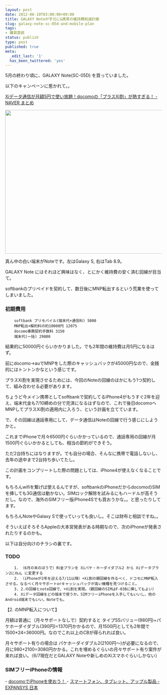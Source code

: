 ```yaml
---
layout: post
date: 2012-06-10T03:00:00+09:00
title: GALAXY Noteが手元に&携帯の維持費削減計画
slug: galaxy-note-sc-05d-and-mobile-plan
tags:
- 購買意欲
status: publish
type: post
published: true
meta:
  _edit_last: '1'
  has_been_twittered: 'yes'
---
```

5月の終わり頃に、GALAXY Note(SC-05D) を買っていました。

以下のキャンペーンに惹かれて。。

<a href="http://matome.naver.jp/odai/2133528646723522601">Xiデータ通信が月額5円で使い放題！docomoの「プラスXi割」が熱すぎる！ - NAVER まとめ</a>

<img src="http://wo.skr.jp/images/uploads/2012/06/2012-06-10-18.25.07-HDR-1024x764.jpg" alt="" title="2012-06-10 18.25.07 HDR" width="620" height="462" class="alignnone size-large wp-image-453" />

真ん中の白い端末がNoteです。左はGalaxy S, 右はTab 8.9。
<!--more-->

GALAXY Note にはそれほど興味はなく、とにかく維持費の安く済む回線が目当て。

softbankのプリペイドを契約して、数日後にMNP転出するという荒業を使ってしまいました。

<h3>初期費用</h3>

        softbank プリモバイル(端末代+通信料) 5000
        MNP転出+解約料の約10000円 12075
        docomo事務契約手数料 3150
        端末代(一括) 29800

結果的に50000円ぐらいかかりました。でも2年間の維持費は月5円になるはず。

前にdocomo-&gt;auでMNPをした際のキャッシュバックが45000円なので、金銭的にはトントンかなという感じです。


プラスXi割を実現させるためには、今回のNoteの回線のほかにもう1つ契約して、組み合わせる必要があります。

ちょうど今メイン携帯としてsoftbankで契約してるiPhone4がもうすぐ2年を迎え、端末代金も7/10締めの分で完済になるはずなので、これで後日docomoへMNPしてプラスXi割の適用内に入ろう、という計画を立てています。

で、その回線は通話専用にして、データ通信はNoteの回線で行う感じにしようかと。

これまでiPhoneで月々6500円ぐらいかかっているので、通話専用の回線が月1500円ぐらいかかるとしても、相当の節約ができそう。

ただ2台持ちにはなりますが。でも自分の場合、そんなに携帯で電話しないし、去年の途中まで2台持ち歩いてたし。

この計画をコンプリートした際の問題としては、iPhone4が使えなくなることです。

もちろんwifiを繋げば使えるんですが、softbankのiPhoneだからdocomoのSIMを挿しても3G通信は動かない。SIMロック解除を試みるにもハードルが高そうだし。なので、海外のSIMフリー版iPhone4Sでも買おうかな。。と思ったりしてます。

もちろんNoteやGalaxy Sで使っていっても良いし。そこは財布と相談ですね。。

そういえばそろそろAppleの大本営発表がある時期なので、次のiPhoneが発表されたりするのかも。


以下は自分向けのチラシの裏です。
<h3>TODO</h3>

        1. （6月の末のほうで）料金プランを Xiパケ・ホーダイダブル2 から Xiデータプラン2にねん に変更する
        2. （iPhoneが2年を迎える7/11以降）+Xi割の親回線を作るべく、ドコモにMNP転入させる。なるべく月々サポートorキャッシュバックが高い機種を見つけること。
        3. 2.の回線とnote回線で、+Xi割を実現。（親回線のSIMはF-03Bに挿してもよい）
        4. Xiデータ回線をどの端末で使うか。SIMフリーiPhoneを入手してもいいし、他のAndroid端末でもいい。Noteでも。

【2. のMNP転入について】

月額は普通に（月々サポートなしで）契約すると タイプSSバリュー(980円)+パケホーダイダブル(390円)=1370円かかるので、月1500円としても2年間で1500*24=36000円。なのでこれ以上のCBが得られれば良い。

月々サポート有りの場合は パケホーダイダブル2(2100円〜)が必要になるので、月に980+2100=3080円かかる。これを埋めるぐらいの月々サポート有り案件が来れば良い。（6/7現在だとGALAXY Noteや新しめのXiスマホぐらいしかない）

<h3>SIMフリーiPhoneの情報</h3>
- <a href="http://www.sim-free-iphone.com/">docomoでiPhoneを使おう！ </a>
- <a href="http://www.expansys.jp/">スマートフォン、タブレット、アップル製品 - EXPANSYS 日本</a>
